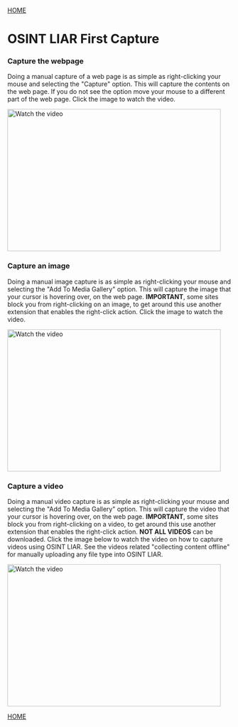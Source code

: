 <a href="/tutorials/">HOME</a>
# OSINT LIAR First Capture  
### Capture the webpage
Doing a manual capture of a web page is as simple as right-clicking your mouse and selecting the "Capture" option. 
This will capture the contents on the web page. If you do not see the option move your mouse to a different 
part of the web page. Click the image to watch the video.

<a href="https://www.youtube.com/watch?feature=player_embedded&v=XQZUdHe0rVY" target="_blank">
 <img src="https://img.youtube.com/vi/XQZUdHe0rVY/0.jpg" alt="Watch the video" width="480" height="320"/>
</a>

### Capture an image
Doing a manual image capture is as simple as right-clicking your mouse and selecting the "Add To Media Gallery" option. 
This will capture the image that your cursor is hovering over, on the web page. **IMPORTANT**, some sites block you from
right-clicking on an image, to get around this use another extension that enables the right-click action. 
Click the image to watch the video.

<a href="https://www.youtube.com/embed/EM-eB1yC5Ls" title="OSINT LIAR First Captured Image" target="_blank">
 <img src="https://img.youtube.com/vi/EM-eB1yC5Ls/0.jpg" alt="Watch the video" width="480" height="320"/>
</a>


### Capture a video

Doing a manual video capture is as simple as right-clicking your mouse and selecting the "Add To Media Gallery" option. 
This will capture the video that your cursor is hovering over, on the web page. **IMPORTANT**, some sites block you from
right-clicking on a video, to get around this use another extension that enables the right-click action. **NOT ALL VIDEOS** 
can be downloaded. Click the image below to watch the video on how to capture videos using OSINT LIAR. See the videos 
related "collecting content offline" for manually uploading any file type into OSINT LIAR.

<a href="https://www.youtube.com/embed/7_DxDTJXtRY" title="OSINT LIAR First Captured Image" target="_blank">
 <img src="https://img.youtube.com/vi/7_DxDTJXtRY/0.jpg" alt="Watch the video" width="480" height="320"/>
</a>

<a href="/tutorials/">HOME</a>
